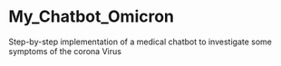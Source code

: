 # My_Chatbot_Omicron
Step-by-step implementation of a medical chatbot to investigate some symptoms of the corona Virus
